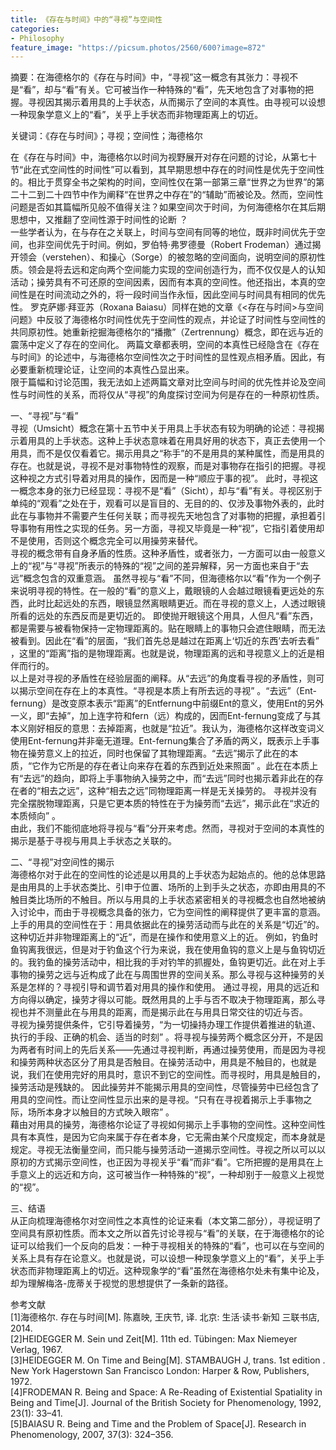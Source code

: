 ```yaml
---
title: 《存在与时间》中的“寻视”与空间性
categories:
- Philosophy
feature_image: "https://picsum.photos/2560/600?image=872"
---
```


摘要：在海德格尔的《存在与时间》中，“寻视”这一概念有其张力：寻视不是“看”，却与“看”有关。它可被当作一种特殊的“看”，先天地包含了对事物的把握。寻视因其揭示着用具的上手状态，从而揭示了空间的本真性。由寻视可以设想一种现象学意义上的“看”，关乎上手状态而非物理距离上的切近。

关键词：《存在与时间》；寻视；空间性；海德格尔
<br>

在《存在与时间》中，海德格尔以时间为视野展开对存在问题的讨论，从第七十节“此在式空间性的时间性”可以看到，其早期思想中存在的时间性是优先于空间性的。相比于贯穿全书之架构的时间，空间性仅在第一部第三章“世界之为世界”的第二十二到二十四节中作为阐释“在世界之中存在”的“辅助”而被论及。然而，空间性问题是否如其篇幅所见般不值得关注？如果空间次于时间，为何海德格尔在其后期思想中，又推翻了空间性源于时间性的论断 ？<br>
一些学者认为，在与存在之关联上，时间与空间有同等的地位，既非时间优先于空间，也非空间优先于时间。例如，罗伯特·弗罗德曼（Robert Frodeman）通过揭开领会（verstehen）、和操心（Sorge）的被忽略的空间面向，说明空间的原初性质。领会是将去远和定向两个空间能力实现的空间创造行为，而不仅仅是人的认知活动；操劳具有不可还原的空间因素，因而有本真的空间性。他还指出，本真的空间性是在时间流动之外的，将一段时间当作永恒，因此空间与时间具有相同的优先性。 罗克萨娜·拜亚苏（Roxana Baiasu）同样在她的文章《<存在与时间>与空间问题》中反驳了海德格尔时间性优先于空间性的观点，并论证了时间性与空间性的共同原初性。她重新挖掘海德格尔的“播撒”（Zertrennung）概念，即在远与近的震荡中定义了存在的空间化。 两篇文章都表明，空间的本真性已经隐含在《存在与时间》的论述中，与海德格尔空间性次之于时间性的显性观点相矛盾。因此，有必要重新梳理论证，让空间的本真性凸显出来。<br>
限于篇幅和讨论范围，我无法如上述两篇文章对比空间与时间的优先性并论及空间性与时间性的关系，而将仅从“寻视”的角度探讨空间为何是存在的一种原初性质。<br>

一、“寻视”与“看”<br>
寻视（Umsicht）概念在第十五节中关于用具上手状态有较为明确的论述：寻视揭示着用具的上手状态。这种上手状态意味着在用具好用的状态下，真正去使用一个用具，而不是仅仅看着它。揭示用具之“称手”的不是用具的某种属性，而是用具的存在。也就是说，寻视不是对事物特性的观察，而是对事物存在指引的把握。寻视这种视之方式引导着对用具的操作，因而是一种“顺应于事的视”。 此时，寻视这一概念本身的张力已经显现：寻视不是“看”（Sicht），却与“看”有关。寻视区别于单纯的“观看”之处在于，观看可以是盲目的、无目的的、仅涉及事物外表的，此时此在与事物并不需要产生任何关联；而寻视先天地包含了对事物的把握，承担着引导事物有用性之实现的任务。另一方面，寻视又毕竟是一种“视”，它指引着使用却不是使用，否则这个概念完全可以用操劳来替代。<br>
寻视的概念带有自身矛盾的性质。这种矛盾性，或者张力，一方面可以由一般意义上的“视”与“寻视”所表示的特殊的“视”之间的差异解释，另一方面也来自于“去远”概念包含的双重意涵。
虽然寻视与“看”不同，但海德格尔以“看”作为一个例子来说明寻视的特性。在一般的“看”的意义上，戴眼镜的人会越过眼镜看更远处的东西，此时比起远处的东西，眼镜显然离眼睛更近。而在寻视的意义上，人透过眼镜所看的远处的东西反而是更切近的。 即使抛开眼镜这个用具，人但凡“看”东西，都是需要与被看物保持一定物理距离的。贴在眼睛上的事物只会遮住眼睛，而无法被看到。因此在“看”的层面，“我们首先总是越过在距离上‘切近的东西’去听去看” ，这里的“距离”指的是物理距离。也就是说，物理距离的远和寻视意义上的近是相伴而行的。<br>
以上是对寻视的矛盾性在经验层面的阐释。从“去远”的角度看寻视的矛盾性，则可以揭示空间在存在上的本真性。“寻视是本质上有所去远的寻视” 。“去远”（Ent-fernung）是改变原本表示“距离”的Entfernung中前缀Ent的意义，使用Ent的另外一义，即“去掉”，加上连字符和fern（远）构成的，因而Ent-fernung变成了与其本义刚好相反的意思：去掉距离，也就是“拉近”。我认为，海德格尔这样改变词义使用Ent-fernung并非毫无道理。Ent-fernung集合了矛盾的两义，既表示上手事物在操劳意义上的拉近，同时也保留了其物理距离。“去远”揭示了此在的本质，“它作为它所是的存在者让向来存在着的东西到近处来照面” 。此在在本质上有“去远”的趋向，即将上手事物纳入操劳之中，而“去远”同时也揭示着非此在的存在者的“相去之远”，这种“相去之远”同物理距离一样是无关操劳的。 寻视并没有完全摆脱物理距离，只是它更本质的特性在于为操劳而“去远”，揭示此在“求近的本质倾向” 。<br>
由此，我们不能彻底地将寻视与“看”分开来考虑。然而，寻视对于空间的本真性的揭示是基于寻视与用具上手状态之关联的。<br>

二、“寻视”对空间性的揭示<br>
海德格尔对于此在的空间性的论述是以用具的上手状态为起始点的。他的总体思路是由用具的上手状态类比、引申于位置、场所的上到手头之状态，亦即由用具的不触目类比场所的不触目。所以与用具的上手状态紧密相关的寻视概念也自然地被纳入讨论中，而由于寻视概念具备的张力，它为空间性的阐释提供了更丰富的意涵。上手的用具的空间性在于：用具依据此在的操劳活动而与此在的关系是“切近”的。这种切近并非物理距离上的“近”，而是在操作和使用意义上的近。 例如，钓鱼时鱼钩离我很远，但是对于钓鱼这个行为来说，我在使用鱼钩的意义上是与鱼钩切近的。我钓鱼的操劳活动中，相比我的手对钓竿的抓握处，鱼钩更切近。此在对上手事物的操劳之远与近构成了此在与周围世界的空间关系。那么寻视与这种操劳的关系是怎样的？寻视引导和调节着对用具的操作和使用。 通过寻视，用具的远近和方向得以确定，操劳才得以可能。既然用具的上手与否不取决于物理距离，那么寻视也并不测量此在与用具的距离，而是揭示此在与用具日常交往的切近与否。<br>
寻视为操劳提供条件，它引导着操劳，“为一切操持办理工作提供着推进的轨道、执行的手段、正确的机会、适当的时刻” 。将寻视与操劳两个概念区分开，不是因为两者有时间上的先后关系——先通过寻视判断，再通过操劳使用，而是因为寻视和操劳两种状态区分了用具是否触目。在操劳活动中，用具是不触目的，也就是说，我们在使用完好的用具时，意识不到它的空间性。而寻视时，用具是触目的，操劳活动是残缺的。 因此操劳并不能揭示用具的空间性，尽管操劳中已经包含了用具的空间性。而让空间性显示出来的是寻视。“只有在寻视着揭示上手事物之际，场所本身才以触目的方式映入眼帘” 。<br>
藉由对用具的操劳，海德格尔论证了寻视如何揭示上手事物的空间性。这种空间性具有本真性，是因为它向来属于存在者本身，它无需由某个尺度规定，而本身就是规定。寻视无法衡量空间，而只能与操劳活动一道揭示空间性。寻视之所以可以以原初的方式揭示空间性，也正因为寻视关乎“看”而非“看”。它所把握的是用具在上手意义上的远近和方向，这可被当作一种特殊的“视”，一种却别于一般意义上视觉的“视”。<br>

三、结语<br>
从正向梳理海德格尔对空间性之本真性的论证来看（本文第二部分），寻视证明了空间具有原初性质。而本文之所以首先讨论寻视与“看”的关联，在于海德格尔的论证可以给我们一个反向的启发：一种于寻视相关的特殊的“看”，也可以在与空间的关系上具有存在论意义。也就是说，可以设想一种现象学意义上的“看”，关乎上手状态而非物理距离上的切近。这种现象学的“看”虽然在海德格尔处未有集中论及，却为理解梅洛-庞蒂关于视觉的思想提供了一条新的路径。<br>


参考文献<br>
[1]海德格尔. 存在与时间[M]. 陈嘉映, 王庆节, 译. 北京: 生活·读书·新知 三联书店, 2014.<br>
[2]HEIDEGGER M. Sein und Zeit[M]. 11th ed. Tübingen: Max Niemeyer Verlag, 1967.<br>
[3]HEIDEGGER M. On Time and Being[M]. STAMBAUGH J, trans. 1st edition . New York Hagerstown San Francisco London: Harper & Row, Publishers, 1972.<br>
[4]FRODEMAN R. Being and Space: A Re-Reading of Existential Spatiality in Being and Time[J]. Journal of the British Society for Phenomenology, 1992, 23(1): 33–41.<br>
[5]BAIASU R. Being and Time and the Problem of Space[J]. Research in Phenomenology, 2007, 37(3): 324–356.<br>

